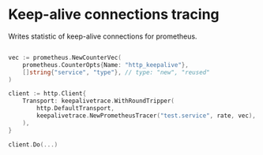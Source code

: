 # Keep-alive connections tracing

Writes statistic of keep-alive connections for prometheus.


```go

vec := prometheus.NewCounterVec(
    prometheus.CounterOpts{Name: "http_keepalive"},
    []string{"service", "type"}, // type: "new", "reused"
)

client := http.Client{
    Transport: keepalivetrace.WithRoundTripper(
        http.DefaultTransport,
        keepalivetrace.NewPrometheusTracer("test.service", rate, vec),
    ),
}

client.Do(...)
```